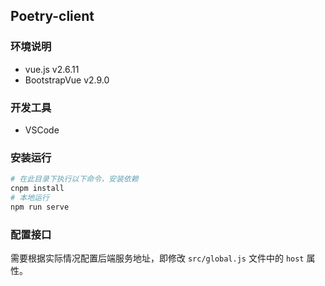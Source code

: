 ## Poetry-client

### 环境说明

* vue.js v2.6.11
* BootstrapVue  v2.9.0

### 开发工具

* VSCode

### 安装运行

```bash
# 在此目录下执行以下命令，安装依赖
cnpm install
# 本地运行
npm run serve
```

### 配置接口

需要根据实际情况配置后端服务地址，即修改 `src/global.js` 文件中的 `host` 属性。





